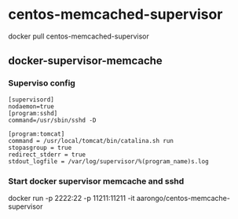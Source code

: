 centos-memcached-supervisor
===========================
docker pull centos-memcached-supervisor

docker-supervisor-memcache 
-----------------------------------
### Superviso config
    [supervisord]
    nodaemon=true
    [program:sshd]
    command=/usr/sbin/sshd -D

    [program:tomcat]
    command = /usr/local/tomcat/bin/catalina.sh run
    stopasgroup = true
    redirect_stderr = true
    stdout_logfile = /var/log/supervisor/%(program_name)s.log
### Start docker supervisor memcache and sshd
  docker run -p 2222:22 -p 11211:11211 -it aarongo/centos-memcache-supervisor
